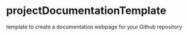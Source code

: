 # projectDocumentationTemplate
template to create a documentation webpage for your Github repository
